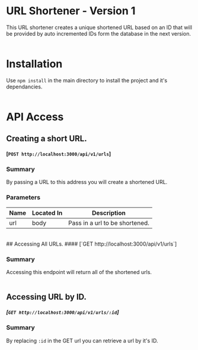 # URL Shortener - Version 1
This URL shortener creates a unique shortened URL based on an ID that will be provided by auto incremented IDs form the database in the next version.
<br>
<br>
# Installation
Use `npm install` in the main directory to install the project and it's dependancies.
<br>
<br>
# API Access

## Creating a short URL.
#### [`POST http://localhost:3000/api/v1/urls`]

### Summary
By passing a URL to this address you will create a shortened URL. 

### Parameters
  Name  |  Located In  |  Description
--------|--------------|-------------
   url  |     body     |  Pass in a url to be shortened.
<br>
## Accessing All URLs.
#### [`GET http://localhost:3000/api/v1/urls`]

### Summary
Accessing this endpoint will return all of the shortened urls.
<br>
<br>
## Accessing URL by ID.
##### [`GET http://localhost:3000/api/v1/urls/:id`]

### Summary
By replacing `:id` in the GET url you can retrieve a url by it's ID.